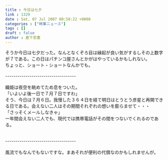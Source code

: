 ```yaml
---
title : 今日は七夕
link : 1329
date : Sat, 07 Jul 2007 00:58:22 +0000
categories : ["時事ニュース"]
tags : []
draft : false
author : 倉下忠憲
---
```


そうか今日は七夕だった。なんとなくぞろ目は縁起が良い気がするしその上数字が７である。この日はパチンコ屋さんとかがはやっているかもしれない。<BR>ちょっと、ショート・ショートなんかでも。<BR><BR>-----------------------------------<BR><BR>織姫は夜空を眺めてため息をついた。<BR>「いよいよ後一日で７月７日ですわ」<BR>そう、今日は７月６日。我慢した３６４日を経て明日はとうとう彦星と再開できる日である。会えない二人はその期間それぞれの想いを膨らませて・・・<BR>「さっそくメールしなきゃ」<BR>一年間会えない二人でも、現代では携帯電話がその間をつないでくれるのである。<BR><BR><BR>-----------------------------------<BR><BR>風流でもなんでもないですな。まあそれが便利の代償なのかもしれませんが。<br><br>
